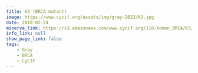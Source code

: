 ```yaml
---
title: K3 (BRCA mutant)
image: https://www.cycif.org/assets/img/gray-2023/K3.jpg
date: 2010-02-24
minerva_link: https://s3.amazonaws.com/www.cycif.org/110-Komen_BRCA/K3/index.html
info_link: null
show_page_link: false
tags:
    - Gray
    - BRCA
    - CyCIF
---
```

